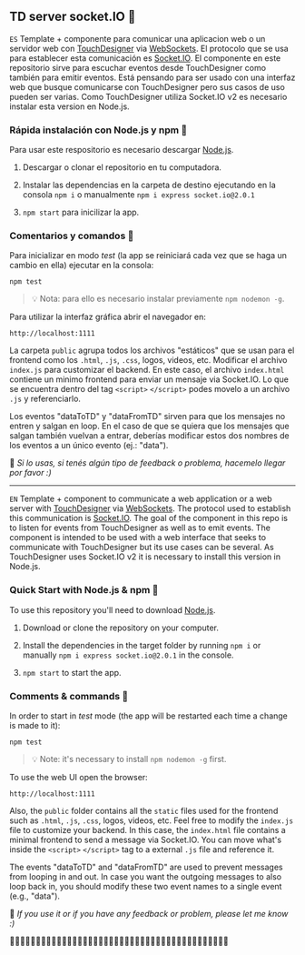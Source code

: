 ﻿## TD server socket.IO 🧦

`ES`
Template + componente para comunicar una aplicacion web o un servidor web con [TouchDesigner](https://derivative.ca/download) via [WebSockets](https://developer.mozilla.org/es/docs/Web/API/WebSockets_API). El protocolo que se usa para establecer esta comunicación es [Socket.IO](https://socket.io/).
El componente en este repositorio sirve para escuchar eventos desde TouchDesigner como también para emitir eventos. Está pensando para ser usado con una interfaz web que busque comunicarse con TouchDesigner pero sus casos de uso pueden ser varias.
Como TouchDesigner utiliza Socket.IO v2 es necesario instalar esta version en Node.js.

### Rápida instalación con Node.js y npm 🚩

Para usar este respositorio es necesario descargar [Node.js](https://nodejs.org/es/).

1. Descargar o clonar el repositorio en tu computadora.

2. Instalar las dependencias en la carpeta de destino ejecutando en la consola `npm i` o manualmente `npm i express socket.io@2.0.1`

3. `npm start` para inicilizar la app.

### Comentarios y comandos 🚏 

Para inicializar en modo *test* (la app se reiniciará cada vez que se haga un cambio en ella) ejecutar en la consola:

```
npm test
```
> 💡 Nota: para ello es necesario instalar previamente `npm nodemon -g`.

Para utilizar la interfaz gráfica abrir el navegador en:

```
http://localhost:1111
```

La carpeta `public` agrupa todos los archivos "estáticos" que se usan para el frontend como los `.html`, `.js`, `.css`, logos, videos, etc.
Modificar el archivo `index.js` para customizar el backend. En este caso, el archivo `index.html` contiene un minimo frontend para enviar un mensaje via Socket.IO. Lo que se encuentra dentro del tag `<script>`  `</script>` podes movelo a un archivo `.js` y referenciarlo.

Los eventos "dataToTD" y "dataFromTD" sirven para que los mensajes no entren y salgan en loop. En el caso de que se quiera que los mensajes que salgan también vuelvan a entrar, deberías modificar estos dos nombres de los eventos a un único evento (ej.: "data").

👋 *Si lo usas, si tenés algún tipo de feedback o problema, hacemelo llegar por favor :)*

---


`EN`
Template + component to communicate a web application or a web server with [TouchDesigner](https://derivative.ca/download) via [WebSockets](https://developer.mozilla.org/es/docs/Web/API/WebSockets_API). The protocol used to establish this communication is [Socket.IO](https://socket.io/).
The goal of the component in this repo is to listen for events from TouchDesigner as well as to emit events. The component is intended to be used with a web interface that seeks to communicate with TouchDesigner but its use cases can be several.
As TouchDesigner uses Socket.IO v2 it is necessary to install this version in Node.js.

### Quick Start with Node.js & npm 🚩

To use this repository you'll need to download [Node.js](https://nodejs.org/es/).

1. Download or clone the repository on your computer.

2. Install the dependencies in the target folder by running `npm i` or manually `npm i express socket.io@2.0.1` in the console.

3. `npm start` to start the app.

### Comments & commands 🚏 

In order to start in *test* mode (the app will be restarted each time a change is made to it):

```
npm test
```
> 💡 Note: it's necessary to install `npm nodemon -g` first.

To use the web UI open the browser:

```
http://localhost:1111
```

Also, the `public` folder contains all the `static` files used for the frontend such as `.html`, `.js`, `.css`, logos, videos, etc.
Feel free to modify the `index.js` file to customize your backend. In this case, the `index.html` file contains a minimal frontend to send a message via Socket.IO. You can move what's inside the `<script>`  `</script>` tag to a external `.js` file and reference it.

The events "dataToTD" and "dataFromTD" are used to prevent messages from looping in and out. In case you want the outgoing messages to also loop back in, you should modify these two event names to a single event (e.g., "data").

👋 *If you use it or if you have any feedback or problem, please let me know :)*


📮📮📮📮📮📮📮📮📮📮📮📮📮📮📮📮📮📮📮📮📮📮📮📮📮📮📮📮📮📮📮📮📮📮📮📮📮📮📮📮📮📮